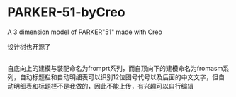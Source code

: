 # PARKER-51-byCreo
A 3 dimension model of PARKER"51" made with Creo

设计树也开源了
##
自底向上的建模与装配命名为fromprt系列，而自顶向下的建模命名为fromasm系列，自动标题栏和自动明细表可以识别12位图号代号以及后面的中文文字，但自动明细表和标题栏不是我做的，因此不能上传，有兴趣可以自行编辑
